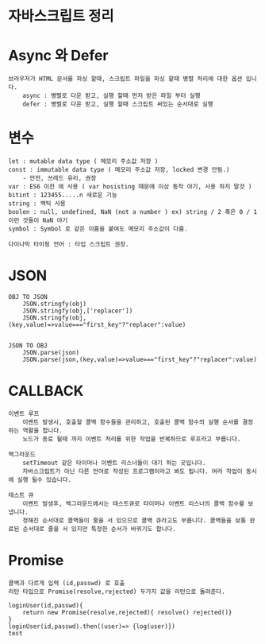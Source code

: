 # 자바스크립트 정리 

# Async 와 Defer
    브라우저가 HTML 문서를 파싱 할때, 스크립트 파일을 파싱 할때 병렬 처리에 대한 옵션 입니다. 
        async : 병렬로 다운 받고, 실행 할때 먼저 받은 파일 부터 실행 
        defer : 병렬로 다운 받고, 실행 할때 스크립트 써있는 순서대로 실행 

# 변수 
    let : mutable data type ( 메모리 주소값 저장 )
    const : immutable data type ( 메모리 주소값 저장, locked 변경 안됨.)
        - 안전, 쓰레드 유리, 권장 
    var : ES6 이전 에 사용 ( var hosisting 때문에 이상 동작 야기, 사용 하지 말것 )
    bitint : 123455.....n 새로운 기능 
    string : 백틱 사용 
    boolen : null, undefined, NaN (not a number ) ex) string / 2 혹은 0 / 1 이런 것들이 NaN 야기  
    symbol : Symbol 로 같은 이름을 붙여도 메모리 주소값이 다름. 

    다이나믹 타이핑 언어 : 타입 스크립트 권장.

# JSON 
    OBJ TO JSON 
        JSON.stringfy(obj) 
        JSON.stringfy(obj,['replacer']) 
        JSON.stringfy(obj,(key,value)=>value==="first_key"?"replacer":value) 
         

    JSON TO OBJ 
        JSON.parse(json) 
        JSON.parse(json,(key,value)=>value==="first_key"?"replacer":value)

# CALLBACK 
    이벤트 루프 
        이벤트 발생시, 호출할 콜백 함수들을 관리하고, 호출된 콜백 함수의 실행 순서를 결정하는 역활을 합니다. 
        노드가 종료 될때 까지 이벤트 처리를 위한 작업을 반복하므로 루프라고 부릅니다. 

    백그라운드 
        setTimeout 같은 타이머나 이벤트 리스너들이 대기 하는 곳입니다. 
        자바스크립트가 아닌 다른 언어로 작성된 프로그램이라고 봐도 됩니다. 여러 작업이 동시에 실행 될수 있습니다. 

    태스트 큐
        이벤트 발생후, 백그라운드에서는 태스트큐로 타이머나 이벤트 리스너의 콜백 함수를 보냅니다. 
        정해진 순서대로 콜백들이 줄을 서 있으므로 콜백 큐라고도 부릅니다. 콜백들을 보통 완료된 순서대로 줄을 서 있지만 특정한 순서가 바뀌기도 합니다. 

# Promise 
    콜백과 다르게 입력 (id,passwd) 로 호출
    리턴 타입으로 Promise(resolve,rejected) 두가지 값을 리턴으로 돌려준다. 

    loginUser(id,passwd){
        return new Promise(resolve,rejected){ resolve() rejected()}
    }
    loginUser(id,passwd).then((user)=> {log(user)})
    test
    
    




